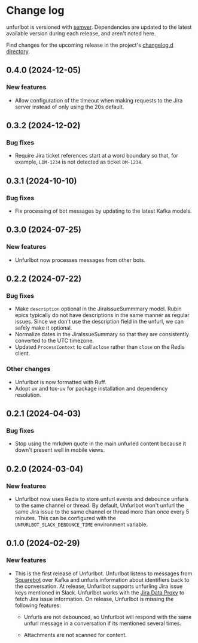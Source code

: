 # Change log

unfurlbot is versioned with [semver](https://semver.org/).
Dependencies are updated to the latest available version during each release, and aren't noted here.

Find changes for the upcoming release in the project's [changelog.d directory](https://github.com/lsst-sqre/unfurlbot/tree/main/changelog.d/).

<!-- scriv-insert-here -->

<a id='changelog-0.4.0'></a>
## 0.4.0 (2024-12-05)

### New features

- Allow configuration of the timeout when making requests to the Jira server instead of only using the 20s default.

<a id='changelog-0.3.2'></a>
## 0.3.2 (2024-12-02)

### Bug fixes

- Require Jira ticket references start at a word boundary so that, for example, `LDM-1234` is not detected as ticket `DM-1234`.

<a id='changelog-0.3.1'></a>
## 0.3.1 (2024-10-10)

### Bug fixes

- Fix processing of bot messages by updating to the latest Kafka models.

<a id='changelog-0.3.0'></a>

## 0.3.0 (2024-07-25)

### New features

- Unfurlbot now processes messages from other bots.

<a id='changelog-0.2.2'></a>

## 0.2.2 (2024-07-22)

### Bug fixes

- Make `description` optional in the JiraIssueSummmary model. Rubin epics typically do not have descriptions in the same manner as regular issues. Since we don't use the description field in the unfurl, we can safely make it optional.
- Normalize dates in the JiraIssueSummary so that they are consistently converted to the UTC timezone.
- Updated `ProcessContext` to call `aclose` rather than `close` on the Redis client.

### Other changes

- Unfurlbot is now formatted with Ruff.
- Adopt uv and tox-uv for package installation and dependency resolution.

<a id='changelog-0.2.1'></a>

## 0.2.1 (2024-04-03)

### Bug fixes

- Stop using the mrkdwn quote in the main unfurled content because it down't present well in mobile views.

<a id='changelog-0.2.0'></a>

## 0.2.0 (2024-03-04)

### New features

- Unfurlbot now uses Redis to store unfurl events and debounce unfurls to the same channel or thread. By default, Unfurlbot won't unfurl the same Jira issue to the same channel or thread more than once every 5 minutes. This can be configured with the `UNFURLBOT_SLACK_DEBOUNCE_TIME` environment variable.

<a id='changelog-0.1.0'></a>

## 0.1.0 (2024-02-29)

### New features

- This is the first release of Unfurlbot. Unfurlbot listens to messages from [Squarebot](https://github.com/lsst-sqre/squarebot) over Kafka and unfurls information about identifiers back to the conversation. At release, Unfurlbot supports unfurling Jira issue keys mentioned in Slack. Unfurlbot works with the [Jira Data Proxy](https://github.com/lsst-sqre/jira-data-proxy) to fetch Jira issue information. On release, Unfurlbot is missing the following features:

  - Unfurls are not debounced, so Unfurlbot will respond with the same unfurl message in a conversation if its mentioned several times.

  - Attachments are not scanned for content.
